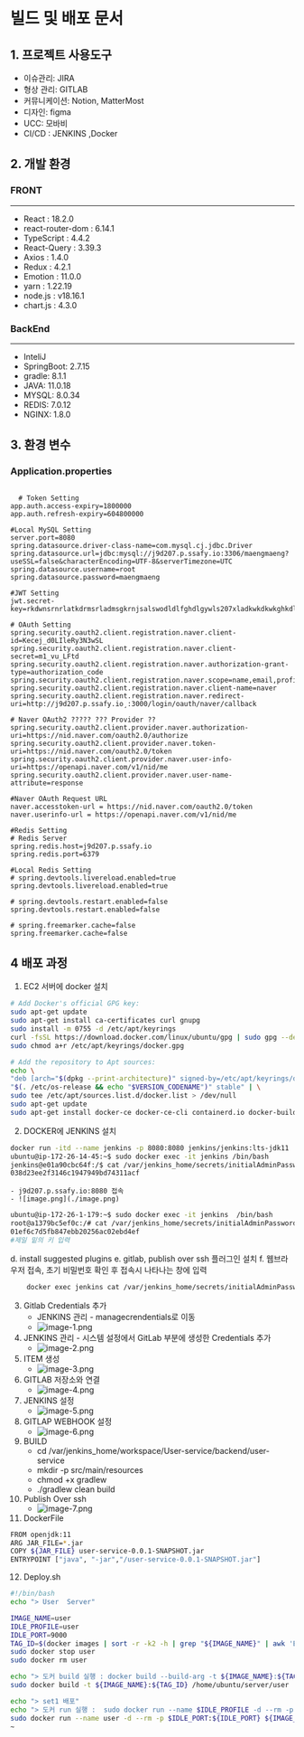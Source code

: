 # 빌드 및 배포 문서

## 1. 프로젝트 사용도구

- 이슈관리: JIRA
- 형상 관리: GITLAB
- 커뮤니케이션: Notion, MatterMost
- 디자인: figma
- UCC: 모바비
- CI/CD : JENKINS ,Docker 

## 2. 개발 환경

### FRONT
---
- React : 18.2.0
- react-router-dom :  6.14.1
- TypeScript :  4.4.2
- React-Query : 3.39.3
- Axios : 1.4.0
- Redux : 4.2.1
- Emotion : 11.0.0
- yarn : 1.22.19
- node.js : v18.16.1
- chart.js :  4.3.0
### BackEnd
---
- InteliJ
- SpringBoot: 2.7.15
- gradle: 8.1.1
- JAVA: 11.0.18
- MYSQL: 8.0.34
- REDIS: 7.0.12
- NGINX: 1.8.0


## 3. 환경 변수 

### Application.properties
```properties
     
  # Token Setting
app.auth.access-expiry=1800000
app.auth.refresh-expiry=604800000

#Local MySQL Setting
server.port=8080
spring.datasource.driver-class-name=com.mysql.cj.jdbc.Driver
spring.datasource.url=jdbc:mysql://j9d207.p.ssafy.io:3306/maengmaeng?useSSL=false&characterEncoding=UTF-8&serverTimezone=UTC
spring.datasource.username=root
spring.datasource.password=maengmaeng

#JWT Setting
jwt.secret-key=rkdwnsrnrlatkdrmsrladmsgkrnjsalswodldlfghdlgywls207xladkwkdkwkghkdlxldekemfwkfajrrhwkftkfwk

# OAuth Setting
spring.security.oauth2.client.registration.naver.client-id=Kecej_d0LIleRy3N3wSL
spring.security.oauth2.client.registration.naver.client-secret=m1_vu_LFtd
spring.security.oauth2.client.registration.naver.authorization-grant-type=authorization_code
spring.security.oauth2.client.registration.naver.scope=name,email,profile_image
spring.security.oauth2.client.registration.naver.client-name=naver
spring.security.oauth2.client.registration.naver.redirect-uri=http://j9d207.p.ssafy.io¸:3000/login/oauth/naver/callback

# Naver OAuth2 ????? ??? Provider ??
spring.security.oauth2.client.provider.naver.authorization-uri=https://nid.naver.com/oauth2.0/authorize
spring.security.oauth2.client.provider.naver.token-uri=https://nid.naver.com/oauth2.0/token
spring.security.oauth2.client.provider.naver.user-info-uri=https://openapi.naver.com/v1/nid/me
spring.security.oauth2.client.provider.naver.user-name-attribute=response

#Naver OAuth Request URL
naver.accesstoken-url = https://nid.naver.com/oauth2.0/token
naver.userinfo-url = https://openapi.naver.com/v1/nid/me

#Redis Setting
# Redis Server
spring.redis.host=j9d207.p.ssafy.io
spring.redis.port=6379

#Local Redis Setting
# spring.devtools.livereload.enabled=true
spring.devtools.livereload.enabled=true

# spring.devtools.restart.enabled=false
spring.devtools.restart.enabled=false

# spring.freemarker.cache=false
spring.freemarker.cache=false   

```

## 4 배포 과정

1. EC2 서버에 docker 설치
  ```bash
# Add Docker's official GPG key:
sudo apt-get update
sudo apt-get install ca-certificates curl gnupg
sudo install -m 0755 -d /etc/apt/keyrings
curl -fsSL https://download.docker.com/linux/ubuntu/gpg | sudo gpg --dearmor -o /etc/apt/keyrings/docker.gpg
sudo chmod a+r /etc/apt/keyrings/docker.gpg

# Add the repository to Apt sources:
echo \
  "deb [arch="$(dpkg --print-architecture)" signed-by=/etc/apt/keyrings/docker.gpg] https://download.docker.com/linux/ubuntu \
  "$(. /etc/os-release && echo "$VERSION_CODENAME")" stable" | \
  sudo tee /etc/apt/sources.list.d/docker.list > /dev/null
sudo apt-get update
sudo apt-get install docker-ce docker-ce-cli containerd.io docker-buildx-plugin docker-compose-plugin
  ```

2. DOCKER에  JENKINS 설치
```bash
docker run -itd --name jenkins -p 8080:8080 jenkins/jenkins:lts-jdk11
ubuntu@ip-172-26-14-45:~$ sudo docker exec -it jenkins /bin/bash
jenkins@e01a90cbc64f:/$ cat /var/jenkins_home/secrets/initialAdminPassword
038d23ee2f3146c1947949bd74311acf
```
    - j9d207.p.ssafy.io:8080 접속
    - ![image.png](./image.png)
```bash
ubuntu@ip-172-26-1-179:~$ sudo docker exec -it jenkins  /bin/bash
root@a1379bc5ef0c:/# cat /var/jenkins_home/secrets/initialAdminPassword
01ef6c7d5fb847ebb20256ac02ebd4ef
#제일 밑의 키 입력
```
  d. install suggested plugins
  e. gitlab, publish over ssh 플러그인 설치
  f. 웹브라우저 접속, 초기 비밀번호 확인 후 접속시 나타나는 창에 입력
  ```bash
      docker exec jenkins cat /var/jenkins_home/secrets/initialAdminPassword 
  ```

3. Gitlab Credentials 추가
    - JENKINS 관리 -  managecrendentials로 이동
    - ![image-1.png](./image-1.png)
4. JENKINS 관리 - 시스템 설정에서 GitLab 부분에 생성한 Credentials 추가
    - ![image-2.png](./image-2.png)
5. ITEM 생성
    - ![image-3.png](./image-3.png)
6. GITLAB 저장소와 연결
    - ![image-4.png](./image-4.png)
7. JENKINS 설정
    - ![image-5.png](./image-5.png)
8. GITLAP WEBHOOK 설정
    - ![image-6.png](./image-6.png)
9. BUILD
    - cd /var/jenkins_home/workspace/User-service/backend/user-service
    - mkdir -p src/main/resources
    - chmod +x gradlew
    - ./gradlew clean build
10. Publish Over ssh
    - ![image-7.png](./image-7.png) 
11. DockerFile
```bash
FROM openjdk:11
ARG JAR_FILE=*.jar
COPY ${JAR_FILE} user-service-0.0.1-SNAPSHOT.jar
ENTRYPOINT ["java", "-jar","/user-service-0.0.1-SNAPSHOT.jar"]    
```
12. Deploy.sh
```bash
#!/bin/bash
echo "> User  Server"

IMAGE_NAME=user
IDLE_PROFILE=user
IDLE_PORT=9000
TAG_ID=$(docker images | sort -r -k2 -h | grep "${IMAGE_NAME}" | awk 'BEGIN{tag = 1} NR==1{tag += $2} END{print tag}')
sudo docker stop user
sudo docker rm user

echo "> 도커 build 실행 : docker build --build-arg -t ${IMAGE_NAME}:${TAG_ID} ."
sudo docker build -t ${IMAGE_NAME}:${TAG_ID} /home/ubuntu/server/user

echo "> set1 배포"
echo "> 도커 run 실행 :  sudo docker run --name $IDLE_PROFILE -d --rm -p $IDLE_PORT:9000 ${IMAGE_NAME}:${TAG_ID}"
sudo docker run --name user -d --rm -p $IDLE_PORT:${IDLE_PORT} ${IMAGE_NAME}:${TAG_ID}
~
```

